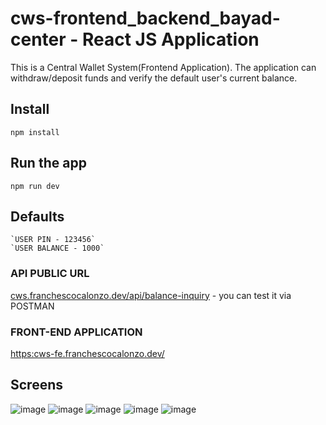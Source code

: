 # cws-frontend_backend_bayad-center - React JS Application 

This is a Central Wallet System(Frontend Application). The application can
withdraw/deposit funds and verify the default user's current balance.

## Install
    npm install
 
## Run the app 
    npm run dev

## Defaults 
    `USER PIN - 123456`
    `USER BALANCE - 1000`


### API PUBLIC URL
[cws.franchescocalonzo.dev/api/balance-inquiry](https://cws.franchescocalonzo.dev/api/balance-inquiry) - you can test it via POSTMAN

### FRONT-END APPLICATION
[https:cws-fe.franchescocalonzo.dev/](https://cws-fe.franchescocalonzo.dev/)

## Screens
![image](https://github.com/franchescocalonzo/cws-frontend_bayad-center/assets/56950054/bb752763-0602-465f-b0d6-b192ddb497b5)
![image](https://github.com/franchescocalonzo/cws-frontend_bayad-center/assets/56950054/d8e3ae7b-f6b4-461c-b282-f24c859d3ee9)
![image](https://github.com/franchescocalonzo/cws-frontend_bayad-center/assets/56950054/2c89f212-40ab-4f7f-98b6-4f26e584a664)
![image](https://github.com/franchescocalonzo/cws-frontend_bayad-center/assets/56950054/93894ae9-42fc-430f-b1c4-cda465d99ea5)
![image](https://github.com/franchescocalonzo/cws-frontend_bayad-center/assets/56950054/b7b30fe8-58fe-4404-826c-b9c194c6507f)


